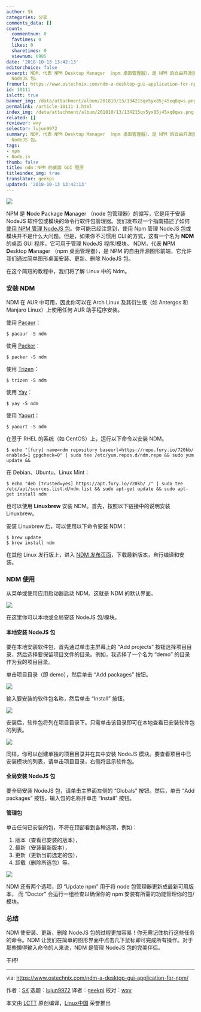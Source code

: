 ```yaml
---
author: Sk
categories: 分享
comments_data: []
count:
  commentnum: 0
  favtimes: 0
  likes: 0
  sharetimes: 0
  viewnum: 6985
date: '2018-10-13 13:42:13'
editorchoice: false
excerpt: NDM，代表 NPM Desktop Manager （npm 桌面管理器），是 NPM 的自由开源图形前端，它允许我们通过简单图形桌面安装、更新、删除
  NodeJS 包。
fromurl: https://www.ostechnix.com/ndm-a-desktop-gui-application-for-npm/
id: 10111
islctt: true
banner_img: /data/attachment/album/201810/13/134215qv5yx85j45xq8qws.png
permalink: /article-10111-1.html
index_img: /data/attachment/album/201810/13/134215qv5yx85j45xq8qws.png.thumb.jpg
related: []
reviewer: wxy
selector: lujun9972
summary: NDM，代表 NPM Desktop Manager （npm 桌面管理器），是 NPM 的自由开源图形前端，它允许我们通过简单图形桌面安装、更新、删除
  NodeJS 包。
tags:
- npm
- Node.js
thumb: false
title: ndm：NPM 的桌面 GUI 程序
titleindex_img: true
translator: geekpi
updated: '2018-10-13 13:42:13'
---
```


![](/data/attachment/album/201810/13/134215qv5yx85j45xq8qws.png)


NPM 是 **N**ode **P**ackage **M**anager （node 包管理器）的缩写，它是用于安装 NodeJS 软件包或模块的命令行软件包管理器。我们发布过一个指南描述了如何[使用 NPM 管理 NodeJS 包](https://www.ostechnix.com/manage-nodejs-packages-using-npm/)。你可能已经注意到，使用 Npm 管理 NodeJS 包或模块并不是什么大问题。但是，如果你不习惯用 CLI 的方式，这有一个名为 **NDM** 的桌面 GUI 程序，它可用于管理 NodeJS 程序/模块。 NDM，代表 **N**PM **D**esktop **M**anager （npm 桌面管理器），是 NPM 的自由开源图形前端，它允许我们通过简单图形桌面安装、更新、删除 NodeJS 包。


在这个简短的教程中，我们将了解 Linux 中的 Ndm。


### 安装 NDM


NDM 在 AUR 中可用，因此你可以在 Arch Linux 及其衍生版（如 Antergos 和 Manjaro Linux）上使用任何 AUR 助手程序安装。


使用 [Pacaur](https://www.ostechnix.com/install-pacaur-arch-linux/)：



```
$ pacaur -S ndm
```

使用 [Packer](https://www.ostechnix.com/install-packer-arch-linux-2/)：



```
$ packer -S ndm
```

使用 [Trizen](https://www.ostechnix.com/trizen-lightweight-aur-package-manager-arch-based-systems/)：



```
$ trizen -S ndm
```

使用 [Yay](https://www.ostechnix.com/yay-found-yet-another-reliable-aur-helper/)：



```
$ yay -S ndm
```

使用 [Yaourt](https://www.ostechnix.com/install-yaourt-arch-linux/)：



```
$ yaourt -S ndm
```

在基于 RHEL 的系统（如 CentOS）上，运行以下命令以安装 NDM。



```
$ echo "[fury] name=ndm repository baseurl=https://repo.fury.io/720kb/ enabled=1 gpgcheck=0" | sudo tee /etc/yum.repos.d/ndm.repo && sudo yum update &&
```

在 Debian、Ubuntu、Linux Mint：



```
$ echo "deb [trusted=yes] https://apt.fury.io/720kb/ /" | sudo tee /etc/apt/sources.list.d/ndm.list && sudo apt-get update && sudo apt-get install ndm
```

也可以使用 **Linuxbrew** 安装 NDM。首先，按照以下链接中的说明安装 Linuxbrew。


安装 Linuxbrew 后，可以使用以下命令安装 NDM：



```
$ brew update
$ brew install ndm
```

在其他 Linux 发行版上，进入 [NDM 发布页面](https://github.com/720kb/ndm/releases)，下载最新版本，自行编译和安装。


### NDM 使用


从菜单或使用应用启动器启动 NDM。这就是 NDM 的默认界面。


![](/data/attachment/album/201810/13/134221mny88wyfy565f6dm.png)


在这里你可以本地或全局安装 NodeJS 包/模块。


#### 本地安装 NodeJS 包


要在本地安装软件包，首先通过单击主屏幕上的 “Add projects” 按钮选择项目目录，然后选择要保留项目文件的目录。例如，我选择了一个名为 “demo” 的目录作为我的项目目录。


单击项目目录（即 demo），然后单击 “Add packages” 按钮。


![](/data/attachment/album/201810/13/134222tjijj1uzo1cqc9le.png)


输入要安装的软件包名称，然后单击 “Install” 按钮。


![](/data/attachment/album/201810/13/134223v4uypdmop3kjujm5.png)


安装后，软件包将列在项目目录下。只需单击该目录即可在本地查看已安装软件包的列表。


![](/data/attachment/album/201810/13/134225dbsw78988hb2q9zz.png)


同样，你可以创建单独的项目目录并在其中安装 NodeJS 模块。要查看项目中已安装模块的列表，请单击项目目录，右侧将显示软件包。


#### 全局安装 NodeJS 包


要全局安装 NodeJS 包，请单击主界面左侧的 “Globals” 按钮。然后，单击 “Add packages” 按钮，输入包的名称并单击 “Install” 按钮。


#### 管理包


单击任何已安装的包，不将在顶部看到各种选项，例如：


1. 版本（查看已安装的版本），
2. 最新（安装最新版本），
3. 更新（更新当前选定的包），
4. 卸载（删除所选包）等。


![](/data/attachment/album/201810/13/134226t2h1x0f1i1vix1hh.png)


NDM 还有两个选项，即 “Update npm” 用于将 node 包管理器更新成最新可用版本， 而 “Doctor” 会运行一组检查以确保你的 npm 安装有所需的功能管理你的包/模块。


### 总结


NDM 使安装、更新、删除 NodeJS 包的过程更加容易！你无需记住执行这些任务的命令。NDM 让我们在简单的图形界面中点击几下鼠标即可完成所有操作。对于那些懒得输入命令的人来说，NDM 是管理 NodeJS 包的完美伴侣。


干杯!




---


via: <https://www.ostechnix.com/ndm-a-desktop-gui-application-for-npm/>


作者：[SK](https://www.ostechnix.com/author/sk/) 选题：[lujun9972](https://github.com/lujun9972) 译者：[geekpi](https://github.com/geekpi) 校对：[wxy](https://github.com/wxy)


本文由 [LCTT](https://github.com/LCTT/TranslateProject) 原创编译，[Linux中国](https://linux.cn/) 荣誉推出